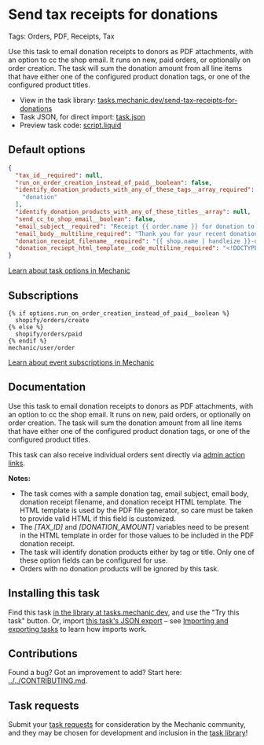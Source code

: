 # Send tax receipts for donations

Tags: Orders, PDF, Receipts, Tax

Use this task to email donation receipts to donors as PDF attachments, with an option to cc the shop email. It runs on new, paid orders, or optionally on order creation. The task will sum the donation amount from all line items that have either one of the configured product donation tags, or one of the configured product titles.

* View in the task library: [tasks.mechanic.dev/send-tax-receipts-for-donations](https://tasks.mechanic.dev/send-tax-receipts-for-donations)
* Task JSON, for direct import: [task.json](../../tasks/send-tax-receipts-for-donations.json)
* Preview task code: [script.liquid](./script.liquid)

## Default options

```json
{
  "tax_id__required": null,
  "run_on_order_creation_instead_of_paid__boolean": false,
  "identify_donation_products_with_any_of_these_tags__array_required": [
    "donation"
  ],
  "identify_donation_products_with_any_of_these_titles__array": null,
  "send_cc_to_shop_email__boolean": false,
  "email_subject__required": "Receipt {{ order.name }} for donation to {{ shop.name }}",
  "email_body__multiline_required": "Thank you for your recent donation!\n\nAttached you will find your official donation receipt.",
  "donation_receipt_filename__required": "{{ shop.name | handleize }}-donation-receipt-{{ order.name  }}.pdf",
  "donation_reciept_html_template__code_multiline_required": "<!DOCTYPE html>\n<html lang=\"en\">\n<head>\n  <meta charset=\"utf-8\">\n  <style>\n    .container {\n      width: 960px;\n      margin: 0 auto;\n      font-size: 16px;\n    }\n    .header {\n      display: flex;\n      flex-direction: row;\n      border-top: 1px solid #000; \n      border-bottom: 1px dashed #000; \n      font-size: 18px;\n    }\n    .main {\n      margin-top: 10px;\n      display: flex;\n      flex-direction: row;\n      font-size: 16px;\n    }\n    .left {\n      width: 50%;\n    }\n    .right {\n      width: 50%;\n    }\n  </style>\n</head>\n<body>\n  <div class=\"container\">\n    <div class=\"header\">\n      <p class=\"left\">\n        {{ shop.name }}<br/>\n        {{ shop.address1 }}<br/>{% if shop.address2 != blank -%}{{ shop.address2 }}<br/>{%- endif %}\n        {{ shop.city }}, {{ shop.province }} {{ shop.zip }}<br/>\n        {{ order.billing_address.country }}\n      </p>\n      <p class=\"right\">\n        OFFICIAL DONATION RECEIPT<br/>\n        TAX ID #[TAX_ID]<br/>\n      </p>\n    </div>\n    <div class=\"main\">\n      <p class=\"left\">\n        <strong>Donor:</strong><br/>\n        {{ order.billing_address.first_name }} {{ billing_address.last_name }}<br/>\n        {{ order.billing_address.address1 }}<br/>{% if order.billing_address.address2 != blank -%}{{ order.billing_address.address2 }}<br/>{%- endif %}\n        {{ order.billing_address.city }}, {{ order.billing_address.province }} {{ order.billing_address.zip }}<br/>\n        {{ order.billing_address.country }}\n      </p>\n      <p class=\"right\">\n        <strong>Donation Details:</strong><br/>\n        Order Number: {{ order.name }}<br/>\n        Donation Received: {{ order.created_at | date: \"%F\" }}<br/>\n        Amount: [DONATION_AMOUNT]<br/>\n        Date Issued: {{ \"now\" | date: \"%F\" }}<br/>\n        Place Issued: {{ shop.province }}, {{ shop.country_name }}<br/>\n        <br/>\n        Donations are tax deductible to the extent permitted by law.<br/>\n        <br/>\n        Thank you\n      </p>\n    </div>\n  </div>\n</body>\n</html>"
}
```

[Learn about task options in Mechanic](https://learn.mechanic.dev/core/tasks/options)

## Subscriptions

```liquid
{% if options.run_on_order_creation_instead_of_paid__boolean %}
  shopify/orders/create
{% else %}
  shopify/orders/paid
{% endif %}
mechanic/user/order
```

[Learn about event subscriptions in Mechanic](https://learn.mechanic.dev/core/tasks/subscriptions)

## Documentation

Use this task to email donation receipts to donors as PDF attachments, with an option to cc the shop email. It runs on new, paid orders, or optionally on order creation. The task will sum the donation amount from all line items that have either one of the configured product donation tags, or one of the configured product titles.

This task can also receive individual orders sent directly via [admin action links](https://learn.mechanic.dev/core/shopify/admin-action-links#link-usage).

**Notes:**

- The task comes with a sample donation tag, email subject, email body, donation receipt filename, and donation receipt HTML template. The HTML template is used by the PDF file generator, so care must be taken to provide valid HTML if this field is customized.
- The *[TAX_ID]* and *[DONATION_AMOUNT]* variables need to be present in the HTML template in order for those values to be included in the PDF donation receipt.
- The task will identify donation products either by tag or title. Only one of these option fields can be configured for use.
- Orders with no donation products will be ignored by this task.

## Installing this task

Find this task [in the library at tasks.mechanic.dev](https://tasks.mechanic.dev/send-tax-receipts-for-donations), and use the "Try this task" button. Or, import [this task's JSON export](../../tasks/send-tax-receipts-for-donations.json) – see [Importing and exporting tasks](https://learn.mechanic.dev/core/tasks/import-and-export) to learn how imports work.

## Contributions

Found a bug? Got an improvement to add? Start here: [../../CONTRIBUTING.md](../../CONTRIBUTING.md).

## Task requests

Submit your [task requests](https://mechanic.canny.io/task-requests) for consideration by the Mechanic community, and they may be chosen for development and inclusion in the [task library](https://tasks.mechanic.dev/)!
